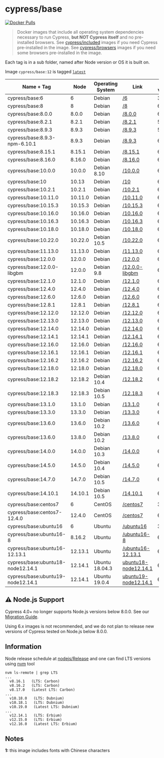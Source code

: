 # cypress/base

[![Docker Pulls](https://img.shields.io/docker/pulls/cypress/base.svg?maxAge=604800)](https://hub.docker.com/r/cypress/base/)

> Docker images that include all operating system dependencies necessary to run Cypress, **but NOT Cypress itself** and no pre-installed browsers. See [cypress/included](../included) images if you need Cypress pre-installed in the image. See [cypress/browsers](../browsers) images if you need some browsers pre-installed in the image.

Each tag is in a sub folder, named after Node version or OS it is built on.

Image `cypress/base:12` is tagged [`latest`](https://hub.docker.com/r/cypress/base/tags/)

Name + Tag | Node | Operating System | Link | NPM version | Yarn version | Notes
--- | --- | --- | --- | --- | --- | ---
cypress/base:6 | 6 | Debian | [/6](6) | 3.10.10 | 1.6.0
cypress/base:8 | 8 | Debian | [/8](8) | 6.4.1 | 1.9.4
cypress/base:8.0.0 | 8.0.0 | Debian | [/8.0.0](8.0.0) | 6.14.1 | 1.22.0
cypress/base:8.2.1 | 8.2.1 | Debian | [/8.2.1](8.2.1) | 5.3.0 | 1.12.3
cypress/base:8.9.3 | 8.9.3 | Debian | [/8.9.3](8.9.3) | 5.5.1 | 1.12.3
cypress/base:8.9.3-npm-6.10.1 | 8.9.3 | Debian | [/8.9.3](8.9.3-npm-6.10.1) | 6.10.1 | 1.17.3
cypress/base:8.15.1 | 8.15.1 | Debian | [/8.15.1](8.15.1) | 6.9.0 | 1.15.2
cypress/base:8.16.0 | 8.16.0 | Debian | [/8.16.0](8.16.0) | 6.9.0 | 1.16.0 | [1](#note1)
cypress/base:10.0.0 | 10.0.0 | Debian 8.10 | [/10.0.0](10.0.0) | 6.14.5 | 1.22.4 | [1](#note1)
cypress/base:10 | 10.13 | Debian | [/10](10) | 6.4.1 | 1.9.4
cypress/base:10.2.1 | 10.2.1 | Debian | [/10.2.1](10.2.1) | 6.9.0 | 1.16.0 | [1](#note1)
cypress/base:10.11.0 | 10.11.0 | Debian | [/10.11.0](10.11.0) | 6.9.0 | 1.16.0 | [1](#note1)
cypress/base:10.15.3 | 10.15.3 | Debian | [/10.15.3](10.15.3) | 6.9.0 | 1.15.2
cypress/base:10.16.0 | 10.16.0 | Debian | [/10.16.0](10.16.0) | 6.9.0 | 1.16.0
cypress/base:10.16.3 | 10.16.3 | Debian | [/10.16.3](10.16.3) | 6.14.1 | 1.22.0
cypress/base:10.18.0 | 10.18.0 | Debian | [/10.18.0](10.18.0) | 6.13.4 | 1.21.1
cypress/base:10.22.0 | 10.22.0 | Debian 10.5 | [/10.22.0](10.22.0) | 6.14.8 | 1.22.4
cypress/base:11.13.0 | 11.13.0 | Debian | [/11.13.0](11.13.0) | 6.9.0 | 1.15.2
cypress/base:12.0.0 | 12.0.0 | Debian | [/12.0.0](12.0.0) | 6.10.0 | 1.16.0 | [1](#note1)
cypress/base:12.0.0-libgbm | 12.0.0 | Debian 9.8 | [/12.0.0-libgbm](12.0.0-libgbm) | 6.9.0 | 1.15.2 | [1](#note1)
cypress/base:12.1.0 | 12.1.0 | Debian | [/12.1.0](12.1.0) | 6.9.0 | 1.15.2
cypress/base:12.4.0 | 12.4.0 | Debian | [/12.4.0](12.4.0) | 6.10.2 | 1.17.3 | [1](#note1)
cypress/base:12.6.0 | 12.6.0 | Debian | [/12.6.0](12.6.0) | 6.10.0 | 1.16.0 | [1](#note1)
cypress/base:12.8.1 | 12.8.1 | Debian | [/12.8.1](12.8.1) | 6.13.7 | 1.22.0 | [1](#note1)
cypress/base:12.12.0 | 12.12.0 | Debian | [/12.12.0](12.12.0) | 6.12.0 | 1.19.1 | [1](#note1)
cypress/base:12.13.0 | 12.13.0 | Debian | [/12.13.0](12.13.0) | 6.13.0 | 1.19.1 | [1](#note1)
cypress/base:12.14.0 | 12.14.0 | Debian | [/12.14.0](12.14.0) | 6.13.4 | 1.21.1 | [1](#note1)
cypress/base:12.14.1 | 12.14.1 | Debian | [/12.14.1](12.14.1) | 6.14.5 | 1.22.4 | [1](#note1)
cypress/base:12.16.0 | 12.16.0 | Debian | [/12.16.0](12.16.0) | 6.13.7 | 1.22.0 | [1](#note1)
cypress/base:12.16.1 | 12.16.1 | Debian | [/12.16.1](12.16.1) | 6.14.1 | 1.22.0 | [1](#note1)
cypress/base:12.16.2 | 12.16.2 | Debian | [/12.16.2](12.16.2) | 6.14.5 | 1.22.4 | [1](#note1)
cypress/base:12.18.0 | 12.18.0 | Debian | [/12.18.0](12.18.0) | 6.14.4 | 1.22.4 | [1](#note1)
cypress/base:12.18.2 | 12.18.2 | Debian 10.4 | [/12.18.2](12.18.2) | 6.14.7 | 1.22.4 | [1](#note1)
cypress/base:12.18.3 | 12.18.3 | Debian 10.5 | [/12.18.3](12.18.3) | 6.14.8 | 1.22.4 | [1](#note1)
cypress/base:13.1.0 | 13.1.0 | Debian | [/13.1.0](13.1.0) | 6.13.1 | 1.19.1 | [1](#note1)
cypress/base:13.3.0 | 13.3.0 | Debian | [/13.3.0](13.3.0) | 6.13.4 | 1.21.1 | [1](#note1)
cypress/base:13.6.0 | 13.6.0 | Debian 10.2 | [/13.6.0](13.6.0) | 6.13.6 | 1.21.1 | [1](#note1)
cypress/base:13.6.0 | 13.8.0 | Debian 10.2 | [/13.8.0](13.8.0) | 6.13.6 | 1.21.1 | [1](#note1)
cypress/base:14.0.0 | 14.0.0 | Debian 10.3 | [/14.0.0](14.0.0) | 6.14.4 | 1.22.4 | [1](#note1)
cypress/base:14.5.0 | 14.5.0 | Debian 10.4 | [/14.5.0](14.5.0) | 6.14.7 | 1.22.4 | [1](#note1)
cypress/base:14.7.0 | 14.7.0 | Debian 10.5 | [/14.7.0](14.7.0) | 6.14.7 | 1.22.4 | [1](#note1)
cypress/base:14.10.1 | 14.10.1 | Debian 10.5 | [/14.10.1](14.7.0) | 6.14.8 | 1.22.5 | [1](#note1)
cypress/base:centos7 | 6 | CentOS | [/centos7](centos7) | 3.10.10 | 🚫
cypress/base:centos7-12.4.0 | 12.4.0 | CentOS | [/centos7](centos7) | 6.9.0 | 1.16.0
cypress/base:ubuntu16 | 6 | Ubuntu | [/ubuntu16](ubuntu16) | 3.10.10 | 🚫
cypress/base:ubuntu16-8 | 8.16.2 | Ubuntu | [/ubuntu16-8](ubuntu16-8) | 6.4.1 | 🚫
cypress/base:ubuntu16-12.13.1 | 12.13.1 | Ubuntu | [/ubuntu16-12.13.1](ubuntu16-12.13.1) | 6.12.1 | 🚫
cypress/base:ubuntu18-node12.14.1 | 12.14.1 | Ubuntu 18.04.3 | [ubuntu18-node12.14.1](ubuntu18-node12.14.1) | 6.13.6 | 1.21.1
cypress/base:ubuntu19-node12.14.1 | 12.14.1 | Ubuntu 19.0.4 | [ubuntu19-node12.14.1](ubuntu19-node12.14.1) | 6.13.6 | 1.21.1

## ⚠️ Node.js Support

Cypress 4.0+ no longer supports Node.js versions below 8.0.0. See our [Migration Guide](https://on.cypress.io/migration-guide#Node-js-8-support).

Using 6.x images is not recommended, and we do not plan to release new versions of Cypress tested on Node.js below 8.0.0.

## Information

Node release schedule at [nodejs/Release](https://github.com/nodejs/Release) and one can find LTS versions using [nvm](https://github.com/creationix/nvm) tool

```text
nvm ls-remote | grep LTS
...
  v8.16.1   (LTS: Carbon)
  v8.16.2   (LTS: Carbon)
  v8.17.0   (Latest LTS: Carbon)
...
  v10.18.0   (LTS: Dubnium)
  v10.18.1   (LTS: Dubnium)
  v10.19.0   (Latest LTS: Dubnium)
...
  v12.14.1   (LTS: Erbium)
  v12.15.0   (LTS: Erbium)
  v12.16.0   (Latest LTS: Erbium)
```

## Notes

<div id="note1">

**1:** this image includes fonts with Chinese characters
